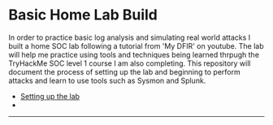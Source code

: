 # Basic Home Lab Build
In order to practice basic log analysis and simulating real world attacks I built a home SOC lab following a tutorial from 'My DFIR' on youtube. The lab will help me practice using tools and techniques being learned thrpugh the TryHackMe SOC level 1 course I am also completing. This repository will document the process of setting up the lab and beginning to perform attacks and learn to use tools such as Sysmon and Splunk.

- [Setting up the lab](./LabSetup.md)
- 

---
